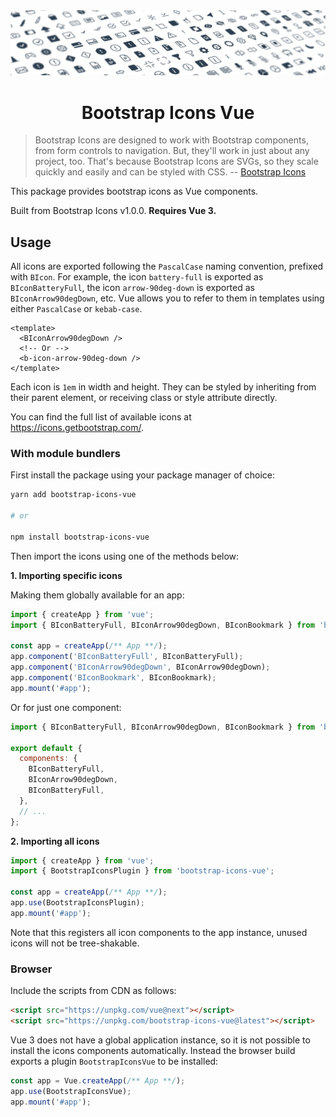 <img src="./assets/banner.jpg">
<h1 align="center">Bootstrap Icons Vue</h1>

> Bootstrap Icons are designed to work with Bootstrap components, from form controls to navigation. But, they'll work in just about any project, too. That's because Bootstrap Icons are SVGs, so they scale quickly and easily and can be styled with CSS. -- [Bootstrap Icons]

This package provides bootstrap icons as Vue components.

Built from Bootstrap Icons v1.0.0. **Requires Vue 3.**

## Usage

All icons are exported following the `PascalCase` naming convention, prefixed with `BIcon`. For example, the icon `battery-full` is exported as `BIconBatteryFull`, the icon `arrow-90deg-down` is exported as `BIconArrow90degDown`, etc. Vue allows you to refer to them in templates using either `PascalCase` or `kebab-case`.

```vue
<template>
  <BIconArrow90degDown />
  <!-- Or -->
  <b-icon-arrow-90deg-down />
</template>
```

Each icon is `1em` in width and height. They can be styled by inheriting from their parent element, or receiving class or style attribute directly.

You can find the full list of available icons at https://icons.getbootstrap.com/.

### With module bundlers

First install the package using your package manager of choice:

```sh
yarn add bootstrap-icons-vue

# or

npm install bootstrap-icons-vue
```

Then import the icons using one of the methods below:

**1. Importing specific icons**

Making them globally available for an app:

```js
import { createApp } from 'vue';
import { BIconBatteryFull, BIconArrow90degDown, BIconBookmark } from 'bootstrap-icons-vue`;

const app = createApp(/** App **/);
app.component('BIconBatteryFull', BIconBatteryFull);
app.component('BIconArrow90degDown', BIconArrow90degDown);
app.component('BIconBookmark', BIconBookmark);
app.mount('#app');
```

Or for just one component:

```js
import { BIconBatteryFull, BIconArrow90degDown, BIconBookmark } from 'bootstrap-icons-vue`;

export default {
  components: {
    BIconBatteryFull,
    BIconArrow90degDown,
    BIconBatteryFull,
  },
  // ...
};
```

**2. Importing all icons**

```js
import { createApp } from 'vue';
import { BootstrapIconsPlugin } from 'bootstrap-icons-vue';

const app = createApp(/** App **/);
app.use(BootstrapIconsPlugin);
app.mount('#app');
```

Note that this registers all icon components to the app instance, unused icons will not be tree-shakable.

### Browser

Include the scripts from CDN as follows:

```html
<script src="https://unpkg.com/vue@next"></script>
<script src="https://unpkg.com/bootstrap-icons-vue@latest"></script>
```

Vue 3 does not have a global application instance, so it is not possible to install the icons components automatically. Instead the browser build exports  a plugin `BootstrapIconsVue` to be installed:

```js
const app = Vue.createApp(/** App **/);
app.use(BootstrapIconsVue);
app.mount('#app');
```

[Bootstrap Icons]: https://icons.getbootstrap.com/
